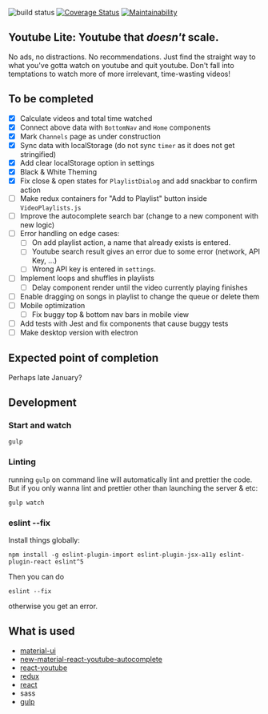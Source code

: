![build status](https://travis-ci.org/9oelM/Youtube-Lite.svg?branch=master)
[![Coverage Status](https://coveralls.io/repos/github/9oelM/Youtube-Lite/badge.svg?branch=master)](https://coveralls.io/github/9oelM/Youtube-Lite?branch=master)
[![Maintainability](https://api.codeclimate.com/v1/badges/4556af7c8e91ab9c3f37/maintainability)](https://codeclimate.com/github/9oelM/Youtube-Lite/maintainability)

## Youtube Lite: Youtube that _doesn't_ scale. 
No ads, no distractions. No recommendations. Just find the straight way to what you've gotta watch on youtube and quit youtube. Don't fall into temptations to watch more of more irrelevant, time-wasting videos!

## To be completed 
- [x] Calculate videos and total time watched
- [x] Connect above data with `BottomNav` and `Home` components
- [x] Mark `Channels` page as under construction
- [x] Sync data with localStorage (do not sync `timer` as it does not get stringified)
- [x] Add clear localStorage option in settings
- [x] Black & White Theming
- [x] Fix close & open states for `PlaylistDialog` and add snackbar to confirm action
- [ ] Make redux containers for "Add to Playlist" button inside `VideoPlaylists.js`
- [ ] Improve the autocomplete search bar (change to a new component with new logic)
- [ ] Error handling on edge cases:
    - [ ] On add playlist action, a name that already exists is entered. 
    - [ ] Youtube search result gives an error due to some error (network, API Key, ...)
    - [ ] Wrong API key is entered in `settings`.
- [ ] Implement loops and shuffles in playlists
    - [ ] Delay component render until the video currently playing finishes
- [ ] Enable dragging on songs in playlist to change the queue or delete them
- [ ] Mobile optimization
    - [ ] Fix buggy top & bottom nav bars in mobile view  
- [ ] Add tests with Jest and fix components that cause buggy tests
- [ ] Make desktop version with electron

## Expected point of completion
Perhaps late January?

## Development

### Start and watch
```
gulp
```

### Linting
running `gulp` on command line will automatically lint and prettier the code. But if you only wanna lint and prettier other than launching the server & etc:
```
gulp watch
```

### eslint --fix
Install things globally:
```
npm install -g eslint-plugin-import eslint-plugin-jsx-a11y eslint-plugin-react eslint^5
```
Then you can do
```
eslint --fix
```
otherwise you get an error.

## What is used
* [material-ui](https://github.com/mui-org/material-ui)
* [new-material-react-youtube-autocomplete](https://github.com/9oelM/new-material-react-youtube-autocomplete)
* [react-youtube](https://github.com/troybetz/react-youtube)
* [redux](https://github.com/reduxjs/redux)
* [react](https://github.com/facebook/react)
* sass
* [gulp](https://github.com/gulpjs/gulp)

